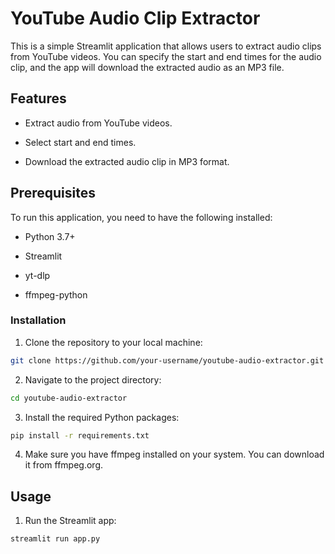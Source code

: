 # YouTube Audio Clip Extractor

This is a simple Streamlit application that allows users to extract audio clips from YouTube videos. You can specify the start and end times for the audio clip, and the app will download the extracted audio as an MP3 file.

## Features

- Extract audio from YouTube videos.

- Select start and end times.

- Download the extracted audio clip in MP3 format.

## Prerequisites

To run this application, you need to have the following installed:

- Python 3.7+

- Streamlit

- yt-dlp

- ffmpeg-python

### Installation

1. Clone the repository to your local machine:

```bash
git clone https://github.com/your-username/youtube-audio-extractor.git
```

2. Navigate to the project directory:

```bash
cd youtube-audio-extractor
```

3. Install the required Python packages:

```bash
pip install -r requirements.txt
```

4. Make sure you have ffmpeg installed on your system. You can download it from ffmpeg.org.

## Usage

1. Run the Streamlit app:

```bash
streamlit run app.py
```
